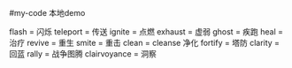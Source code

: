 #my-code
本地demo

flash = 闪烁
teleport = 传送
ignite = 点燃
exhaust = 虚弱
ghost = 疾跑
heal = 治疗
revive = 重生
smite = 重击
clean = cleanse 净化
fortify = 塔防
clarity = 回蓝
rally = 战争图腾
clairvoyance = 洞察